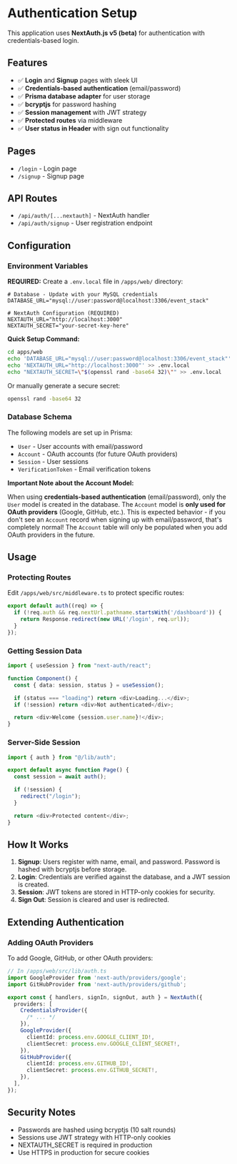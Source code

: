 # Authentication Setup

This application uses **NextAuth.js v5 (beta)** for authentication with credentials-based login.

## Features

- ✅ **Login** and **Signup** pages with sleek UI
- ✅ **Credentials-based authentication** (email/password)
- ✅ **Prisma database adapter** for user storage
- ✅ **bcryptjs** for password hashing
- ✅ **Session management** with JWT strategy
- ✅ **Protected routes** via middleware
- ✅ **User status in Header** with sign out functionality

## Pages

- `/login` - Login page
- `/signup` - Signup page

## API Routes

- `/api/auth/[...nextauth]` - NextAuth handler
- `/api/auth/signup` - User registration endpoint

## Configuration

### Environment Variables

**REQUIRED:** Create a `.env.local` file in `/apps/web/` directory:

```env
# Database - Update with your MySQL credentials
DATABASE_URL="mysql://user:password@localhost:3306/event_stack"

# NextAuth Configuration (REQUIRED)
NEXTAUTH_URL="http://localhost:3000"
NEXTAUTH_SECRET="your-secret-key-here"
```

**Quick Setup Command:**

```bash
cd apps/web
echo 'DATABASE_URL="mysql://user:password@localhost:3306/event_stack"' > .env.local
echo 'NEXTAUTH_URL="http://localhost:3000"' >> .env.local
echo "NEXTAUTH_SECRET=\"$(openssl rand -base64 32)\"" >> .env.local
```

Or manually generate a secure secret:

```bash
openssl rand -base64 32
```

### Database Schema

The following models are set up in Prisma:

- `User` - User accounts with email/password
- `Account` - OAuth accounts (for future OAuth providers)
- `Session` - User sessions
- `VerificationToken` - Email verification tokens

**Important Note about the Account Model:**

When using **credentials-based authentication** (email/password), only the `User` model is created in the database. The `Account` model is **only used for OAuth providers** (Google, GitHub, etc.). This is expected behavior - if you don't see an `Account` record when signing up with email/password, that's completely normal! The `Account` table will only be populated when you add OAuth providers in the future.

## Usage

### Protecting Routes

Edit `/apps/web/src/middleware.ts` to protect specific routes:

```typescript
export default auth((req) => {
  if (!req.auth && req.nextUrl.pathname.startsWith('/dashboard')) {
    return Response.redirect(new URL('/login', req.url));
  }
});
```

### Getting Session Data

```typescript
import { useSession } from "next-auth/react";

function Component() {
  const { data: session, status } = useSession();

  if (status === "loading") return <div>Loading...</div>;
  if (!session) return <div>Not authenticated</div>;

  return <div>Welcome {session.user.name}!</div>;
}
```

### Server-Side Session

```typescript
import { auth } from "@/lib/auth";

export default async function Page() {
  const session = await auth();

  if (!session) {
    redirect("/login");
  }

  return <div>Protected content</div>;
}
```

## How It Works

1. **Signup**: Users register with name, email, and password. Password is hashed with bcryptjs before storage.
2. **Login**: Credentials are verified against the database, and a JWT session is created.
3. **Session**: JWT tokens are stored in HTTP-only cookies for security.
4. **Sign Out**: Session is cleared and user is redirected.

## Extending Authentication

### Adding OAuth Providers

To add Google, GitHub, or other OAuth providers:

```typescript
// In /apps/web/src/lib/auth.ts
import GoogleProvider from 'next-auth/providers/google';
import GitHubProvider from 'next-auth/providers/github';

export const { handlers, signIn, signOut, auth } = NextAuth({
  providers: [
    CredentialsProvider({
      /* ... */
    }),
    GoogleProvider({
      clientId: process.env.GOOGLE_CLIENT_ID!,
      clientSecret: process.env.GOOGLE_CLIENT_SECRET!,
    }),
    GitHubProvider({
      clientId: process.env.GITHUB_ID!,
      clientSecret: process.env.GITHUB_SECRET!,
    }),
  ],
});
```

## Security Notes

- Passwords are hashed using bcryptjs (10 salt rounds)
- Sessions use JWT strategy with HTTP-only cookies
- NEXTAUTH_SECRET is required in production
- Use HTTPS in production for secure cookies
